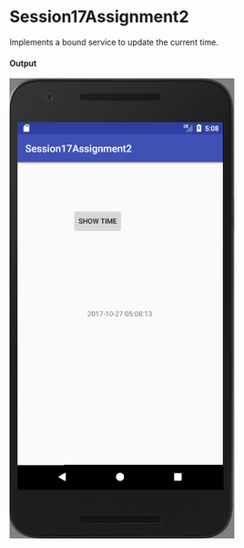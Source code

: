 # Session17Assignment2
Implements a bound service to update the current time.

<h4> Output </h4>

![](https://github.com/sivaramgollapudi/Session17Assignment2/blob/master/Session17Assignment2_Output.png)
